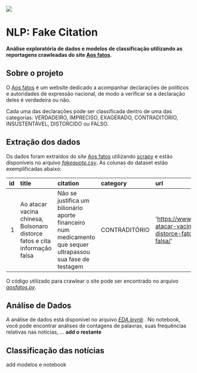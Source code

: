 ![](https://camo.githubusercontent.com/c0757aa456cbea5f494bc0b6a62a98820ecacc659719aaf6f0d4f7ff2ab1b008/68747470733a2f2f692e6962622e636f2f447448513346472f383032783236352d4c6f676f2d47542e706e67)

# NLP: Fake Citation
**Análise exploratória de dados e modelos de classificação utilizando as reportagens crawleadas do site [Aos fatos](https://www.aosfatos.org).**

## Sobre o projeto
O [Aos fatos](https://www.aosfatos.org) é um website dedicado a acompanhar declarações de políticos e autoridades de expressão nacional, de modo a verificar se a declaração deles é verdadeira ou não. 

Cada uma das declarações pode ser classificada dentro de uma das categorias: VERDADEIRO, IMPRECISO, EXAGERADO, CONTRADITÓRIO, INSUSTENTÁVEL, DISTORCIDO ou FALSO.

## Extração dos dados
Os dados foram extraídos do site [Aos fatos](https://www.aosfatos.org) utilizando
[scrapy](https://scrapy.org/) e estão disponíveis no arquivo _[fakequote.csv](Data/citations/fakequote.csv)_.
As colunas do dataset estão exemplificadas abaixo:

|   id | title                   | citation                           | category | url   |
|-----:|:------------------------|:-----------------------------------|:---------|:--------------------------------------------------------------|
|    1 | Ao atacar vacina chinesa, Bolsonaro distorce fatos e cita informação falsa   | Não se justifica um bilionário aporte financeiro num medicamento que sequer ultrapassou sua fase de testagem| CONTRADITÓRIO | 'https://www.aosfatos.org/noticias/ao-atacar-vacina-chinesa-bolsonaro-distorce-fatos-e-cita-informacao-falsa/'

O código utilizado para crawlear o site pode ser encontrado no arquivo _[aosfatos.py](Data/citations/spiders/aosfatos.py)_. 

## Análise de Dados
A análise de dados está disponível no arquivo _[EDA.ipynb](EDA.ipynb)_ . No notebook, você pode encontrar análises de contagens de palavras, suas frequências relativas nas notícias, ... **add o restante** 

## Classificação das notícias 
add modelos e notebook 




